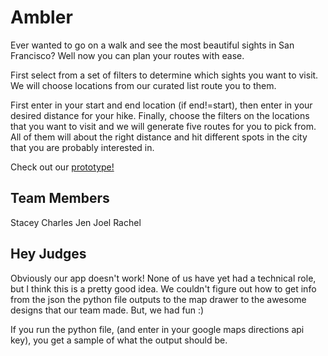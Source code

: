 # Ambler
Ever wanted to go on a walk and see the most beautiful sights in San Francisco?  Well now you can plan your routes with ease.

First select from a set of filters to determine which sights you want to visit.  We will choose locations from our curated list route you to them.

First enter in your start and end location (if end!=start), then enter in your desired distance for your hike.  Finally, choose the filters on the locations that you want to visit and we will generate five routes for you to pick from.  All of them will about the right distance and hit different spots in the city that you are probably interested in.

Check out our <a href="invis.io/VN6KEYLBR">prototype! </a>

## Team Members
Stacey
Charles
Jen
Joel
Rachel

## Hey Judges
Obviously our app doesn't work!  None of us have yet had a technical role, but I think this is a pretty good idea.  We couldn't figure out how to get info from the json the python file outputs to the map drawer to the awesome designs that our team made.  But, we had fun :)

If you run the python file, (and enter in your google maps directions api key), you get a sample of what the output should be.
